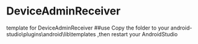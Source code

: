 # DeviceAdminReceiver
template for DeviceAdminReceiver
##use
  Copy the folder to your android-studio\plugins\android\lib\templates ,then restart your AndroidStudio
